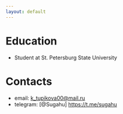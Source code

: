 ```yaml
---
layout: default
---
```

# Education
- Student at St. Petersburg State University

# Contacts
- email: k_tupikova00@mail.ru
- telegram: [@Sugahu] https://t.me/sugahu